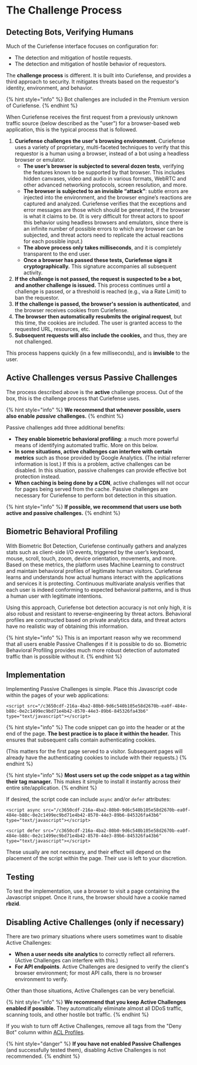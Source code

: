 # The Challenge Process

## Detecting Bots, Verifying Humans

Much of the Curiefense interface focuses on configuration for:

* The detection and mitigation of hostile requests.
* The detection and mitigation of hostile behavior of requestors.

The **challenge process** is different. It is built into Curiefense, and provides a third approach to security. It mitigates threats based on the requestor's identity, environment, and behavior.

{% hint style="info" %}
Bot challenges are included in the Premium version of Curiefense.
{% endhint %}

When Curiefense receives the first request from a previously unknown traffic source \(below described as the "user"\) for a browser-based web application, this is the typical process that is followed.

1. **Curiefense challenges the user's browsing environment.** Curiefense uses a variety of proprietary, multi-faceted techniques to verify that this requestor is a human using a browser, instead of a bot using a headless browser or emulator.
   * **The user’s browser is subjected to several dozen tests**, verifying the features known to be supported by that browser. This includes hidden canvases, video and audio in various formats, WebRTC and other advanced networking protocols, screen resolution, and more.
   * **The browser is subjected to an invisible “attack”**: subtle errors are injected into the environment, and the browser engine’s reactions are captured and analyzed. Curiefense verifies that the exceptions and error messages are those which should be generated, if the browser is what it claims to be. \(It is very difficult for threat actors to spoof this behavior using headless browsers and emulators, since there is an infinite number of possible errors to which any browser can be subjected, and threat actors need to replicate the actual reactions for each possible input.\) 
   * **The above process only takes milliseconds**, and it is completely transparent to the end user.
   * **Once a browser has passed these tests, Curiefense signs it cryptographically.** This signature accompanies all subsequent activity.
2. **If the challenge is not passed, the request is suspected to be a bot, and another challenge is issued.** This process continues until a challenge is passed, or a threshold is reached \(e.g., via a Rate Limit\) to ban the requestor. 
3. **If the challenge is passed, the browser's session is authenticated**, and the browser receives cookies from Curiefense.
4. **The browser then automatically resubmits the original request**, but this time, the cookies are included. The user is granted access to the requested URL, resources, etc.
5. **Subsequent requests will also include the cookies,** and thus, they are not challenged.

This process happens quickly \(in a few milliseconds\), and is **invisible** to the user.  

## Active Challenges versus Passive Challenges

The process described above is the **active** challenge process. Out of the box, this is the challenge process that Curiefense uses.

{% hint style="info" %}
**We recommend that whenever possible, users also enable** _**passive**_ **challenges.** 
{% endhint %}

Passive challenges add three additional benefits:

* **They enable biometric behavioral profiling**: a much more powerful means of identifying automated traffic. More on this below.
* **In some situations, active challenges can interfere with certain metrics** such as those provided by Google Analytics. \(The initial referrer information is lost.\) If this is a problem, active challenges can be disabled. In this situation, passive challenges can provide effective bot protection instead. 
* **When caching is being done by a CDN**, active challenges will not occur for pages being served from the cache. Passive challenges are necessary for Curiefense to perform bot detection in this situation.

{% hint style="info" %}
**If possible, we recommend that users use both active and passive challenges.**
{% endhint %}

## Biometric Behavioral Profiling

With Biometric Bot Detection, Curiefense continually gathers and analyzes stats such as client-side I/O events, triggered by the user’s keyboard, mouse, scroll, touch, zoom, device orientation, movements, and more. Based on these metrics, the platform uses Machine Learning to construct and maintain behavioral profiles of legitimate human visitors. Curiefense learns and understands how actual humans interact with the applications and services it is protecting. Continuous multivariate analysis verifies that each user is indeed conforming to expected behavioral patterns, and is thus a human user with legitimate intentions. 

Using this approach, Curiefense bot detection accuracy is not only high, it is also robust and resistant to reverse-engineering by threat actors. Behavioral profiles are constructed based on private analytics data, and threat actors have no realistic way of obtaining this information.

{% hint style="info" %}
This is an important reason why we recommend that all users enable Passive Challenges if it is possible to do so. Biometric Behavioral Profiling provides much more robust detection of automated traffic than is possible without it.
{% endhint %}

## Implementation

Implementing Passive Challenges is simple. Place this Javascript code within the pages of your web applications:

```text
<script src="/c3650cdf-216a-4ba2-80b0-9d6c540b105e58d2670b-ea0f-484e-b88c-0e2c1499ec9bd71e4b42-8570-44e3-89b6-845326fa43b6" type="text/javascript"></script>
```

{% hint style="info" %}
The code snippet can go into the header or at the end of the page. **The best practice is to place it within the header.** This ensures that subsequent calls contain authenticating cookies.

\(This matters for the first page served to a visitor. Subsequent pages will already have the authenticating cookies to include with their requests.\)
{% endhint %}

{% hint style="info" %}
**Most users set up the code snippet as a tag within their tag manager.** This makes it simple to install it instantly across their entire site/application.
{% endhint %}

If desired, the script code can include `async` and/or `defer` attributes:

```text
<script async src="/c3650cdf-216a-4ba2-80b0-9d6c540b105e58d2670b-ea0f-484e-b88c-0e2c1499ec9bd71e4b42-8570-44e3-89b6-845326fa43b6" type="text/javascript"></script>
```

```text
<script defer src="/c3650cdf-216a-4ba2-80b0-9d6c540b105e58d2670b-ea0f-484e-b88c-0e2c1499ec9bd71e4b42-8570-44e3-89b6-845326fa43b6" type="text/javascript"></script>
```

These usually are not necessary, and their effect will depend on the placement of the script within the page. Their use is left to your discretion.

## Testing

To test the implementation, use a browser to visit a page containing the Javascript snippet. Once it runs, the browser should have a cookie named **rbzid**.

## Disabling Active Challenges \(only if necessary\)

There are two primary situations where users sometimes want to disable Active Challenges:

* **When a user needs site analytics** to correctly reflect all referrers. \(Active Challenges can interfere with this.\)
* **For API endpoints**. Active Challenges are designed to verify the client's browser environment; for most API calls, there is no browser environment to verify.

Other than those situations, Active Challenges can be very beneficial.

{% hint style="info" %}
**We recommend that you keep Active Challenges enabled if possible.** They automatically eliminate almost all DDoS traffic, scanning tools, and other hostile bot traffic.
{% endhint %}

If you wish to turn off Active Challenges, remove all tags from the "Deny Bot" column within [ACL Profiles](../settings/policies-rules/acl-policies.md).

{% hint style="danger" %}
**If you have not enabled Passive Challenges** \(and successfully tested them\), disabling Active Challenges is not recommended.
{% endhint %}



